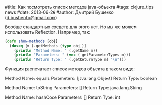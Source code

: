 #title: Как посмотреть список методов java-объекта
#tags: clojure_tips news
#date: 2013-06-26
#author: Дмитрий Бушенко (d.bushenko@gmail.com)

Вообще стандартных средств для этого нет. Но мы же можем использовать Reflection. Например, так:

```clojure
(defn show-methods [obj]
  (doseq [m (.getMethods (type obj))]
    (println "Method Name: " (.getName m))
    (println "Parameters: " (vec (.getParameterTypes m)))
    (println "Return Type: " (.getReturnType m) "\n")))
```

Функция распечатает список методов объекта в таком виде:

Method Name:  equals
Parameters:  [java.lang.Object]
Return Type:  boolean

Method Name:  toString
Parameters:  []
Return Type:  java.lang.String

Method Name:  hashCode
Parameters:  []
Return Type:  int
